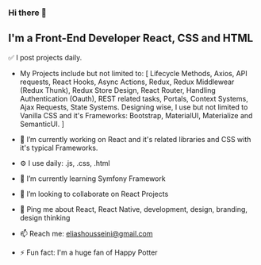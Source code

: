 ### Hi there 👋

## I'm a Front-End Developer React, CSS and HTML

✅ I post projects daily.

- My Projects include but not limited to: 
[
Lifecycle Methods, Axios, API requests, React Hooks, Async Actions, Redux, Redux Middlewear (Redux Thunk),
Redux Store Design, React Router, Handling Authentication (Oauth), REST related tasks, Portals, Context Systems,
Ajax Requests, State Systems.
Designing wise, I use but not limited to Vanilla CSS and it's Frameworks: Bootstrap, MaterialUI, Materialize and SemanticUI.
]

- 🔭 I’m currently working on React and it's related libraries and CSS with it's typical Frameworks.
- ⚙️ I use daily: .js, .css, .html
- 🌱 I’m currently learning Symfony Framework
- 👯 I’m looking to collaborate on React Projects
- 💬 Ping me about React, React Native, development, design, branding, design thinking
- 📫 Reach me: eliashousseini@gmail.com
- ⚡ Fun fact: I'm a huge fan of Happy Potter
